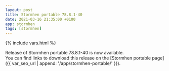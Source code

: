 ```yaml
---
layout: post
title: Stormhen portable 78.8.1-40
date: 2021-03-16 21:35:00 +0100
app: stormhen
tags: [stormhen]
---
```

{% include vars.html %}

Release of Stormhen portable 78.8.1-40 is now available.<br />
You can find links to download this release on the [Stormhen portable page]({{ var_seo_url | append: '/app/stormhen-portable/' }}).

